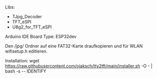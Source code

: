 Libs:
- TJpg_Decoder
- TFT_eSPI
- U8g2_for_TFT_eSPI

Arduino IDE Board Type: ESP32dev


Den /jpg/ Ordner auf eine FAT32-Karte draufkopieren und für WLAN wifisetup.h editieren.


Installation:
wget https://raw.githubusercontent.com/ojaksch/tty2tft/main/installer.sh -O - | bash -s -- IDENTIFY
